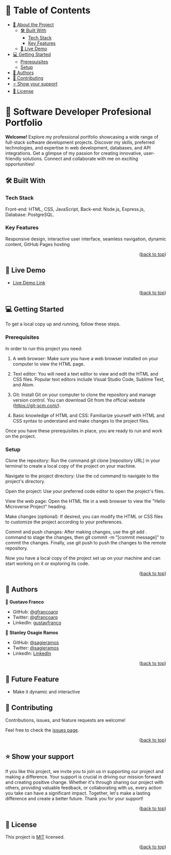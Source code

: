 <a name="readme-top"></a>

<!-- TABLE OF CONTENTS -->

# 📗 Table of Contents

- [📖 About the Project](#about-project)
  - [🛠 Built With](#built-with)
    - [Tech Stack](#tech-stack)
    - [Key Features](#key-features)
  - [🚀 Live Demo](#live-demo)
- [💻 Getting Started](#getting-started)
  - [Prerequisites](#prerequisites)
  - [Setup](#setup)
- [👥 Authors](#authors)
- [🤝 Contributing](#contributing)
- [⭐️ Show your support](#support)
- [📝 License](#license)

<!-- PROJECT DESCRIPTION -->

# 📖 Software Developer Profesional Portfolio <a name="about-project"></a>

**Welcome!** Explore my professional portfolio showcasing a wide range of full-stack software development projects. Discover my skills, preferred technologies, and expertise in web development, databases, and API integrations. Get a glimpse of my passion for creating innovative, user-friendly solutions. Connect and collaborate with me on exciting opportunities!

## 🛠 Built With <a name="built-with"></a>

### Tech Stack <a name="tech-stack"></a>

Front-end: HTML, CSS, JavaScript, Back-end: Node.js, Express.js, Database: PostgreSQL.

### Key Features <a name="key-features"></a>

Responsive design, interactive user interface, seamless navigation, dynamic content, GitHub Pages hosting

<p align="right">(<a href="#readme-top">back to top</a>)</p>

<!-- LIVE DEMO -->

## 🚀 Live Demo <a name="live-demo"></a>

- [Live Demo Link](https://google.com)

<p align="right">(<a href="#readme-top">back to top</a>)</p>

<!-- GETTING STARTED -->

## 💻 Getting Started <a name="getting-started"></a>



To get a local copy up and running, follow these steps.

### Prerequisites

In order to run this project you need:

1. A web browser: Make sure you have a web browser installed on your computer to view the HTML page.

2. Text editor: You will need a text editor to view and edit the HTML and CSS files. Popular text editors include Visual Studio Code, Sublime Text, and Atom.

3. Git: Install Git on your computer to clone the repository and manage version control. You can download Git from the official website (https://git-scm.com/).

4. Basic knowledge of HTML and CSS: Familiarize yourself with HTML and CSS syntax to understand and make changes to the project files.

Once you have these prerequisites in place, you are ready to run and work on the project.

### Setup

Clone the repository: Run the command git clone [repository URL] in your terminal to create a local copy of the project on your machine.

Navigate to the project directory: Use the cd command to navigate to the project's directory.

Open the project: Use your preferred code editor to open the project's files.

View the web page: Open the HTML file in a web browser to view the "Hello Microverse Project" heading.

Make changes (optional): If desired, you can modify the HTML or CSS files to customize the project according to your preferences.

Commit and push changes: After making changes, use the git add . command to stage the changes, then git commit -m "[commit message]" to commit the changes. Finally, use git push to push the changes to the remote repository.

Now you have a local copy of the project set up on your machine and can start working on it or exploring its code.

<p align="right">(<a href="#readme-top">back to top</a>)</p>


<!-- AUTHORS -->

## 👥 Authors <a name="authors"></a>

👤 **Gustavo Franco**

- GitHub: [@gfrancoarq](https://github.com/gfrancoarq)
- Twitter: [@gfrancoarq](https://twitter.com/Gfrancoarq)
- LinkedIn: [gustavfranco](https://linkedin.com/in/gustavfranco)

👤 **Stanley Osagie Ramos**
- GitHub: [@sagieramos](https://github.com/sagieramos)
- Twitter: [@sagieramos](https://twitter.com/sagieramos)
- LinkedIn: [LinkedIn](https://linkedin.com/in/sagieramos)

<p align="right">(<a href="#readme-top">back to top</a>)</p>

## 🔭 Future Feature <a name="authors"></a>

- Make it dynamic and interactive

## 🤝 Contributing <a name="contributing"></a>

Contributions, issues, and feature requests are welcome!

Feel free to check the [issues page](../../issues/).

<p align="right">(<a href="#readme-top">back to top</a>)</p>

<!-- SUPPORT -->

## ⭐️ Show your support <a name="support"></a>

If you like this project, we invite you to join us in supporting our project and making a difference. Your support is crucial in driving our mission forward and creating positive change. Whether it's through sharing our project with others, providing valuable feedback, or collaborating with us, every action you take can have a significant impact. Together, let's make a lasting difference and create a better future. Thank you for your support!

<p align="right">(<a href="#readme-top">back to top</a>)</p>


<!-- LICENSE -->

## 📝 License <a name="license"></a>

This project is [MIT](./MIT.md) licensed.

<p align="right">(<a href="#readme-top">back to top</a>)</p>
